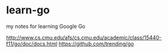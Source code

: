 # learn-go
my notes for learning Google Go

http://www.cs.cmu.edu/afs/cs.cmu.edu/academic/class/15440-f11/go/doc/docs.html
https://github.com/trending/go
